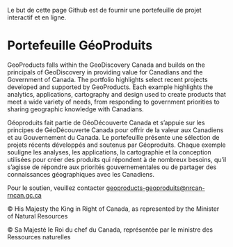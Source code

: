 Le but de cette page Github est de fournir une portefeuille de projet interactif et en ligne.

# Portefeuille GéoProduits

GeoProducts falls within the GeoDiscovery Canada and builds on the principals of GeoDiscovery in providing value for Canadians and the Government of Canada. The portfolio highlights select recent projects developed and supported by GeoProducts. Each example highlights the analytics, applications, cartography and design used to create products that meet a wide variety of needs, from responding to government priorities to sharing geographic knowledge with Canadians.

Géoproduits fait partie de GéoDécouverte Canada et s’appuie sur les principes de GéoDécouverte Canada pour offrir de la valeur aux Canadiens et au Gouvernement du Canada. Le portefeuille présente une sélection de projets récents développés and soutenus par Géoproduits. Chaque exemple souligne les analyses, les applications, la cartographie et la conception utilisées pour créer des produits qui répondent à de nombreux besoins, qu’il s’agisse de répondre aux priorités gouvernementales ou de partager des connaissances géographiques avec les Canadiens.

Pour le soutien, veuillez contacter geoproducts-geoproduits@nrcan-rncan.gc.ca

© His Majesty the King in Right of Canada, as represented by the Minister of Natural Resources

© Sa Majesté le Roi du chef du Canada, représentée par le ministre des Ressources naturelles
